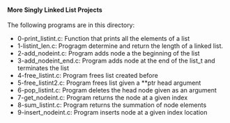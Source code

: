 #### More Singly Linked List Projects
The following programs are in this directory:
* 0-print_listint.c: Function that prints all the elements of a list
* 1-listint_len.c: Progragm determine and return the length of a linked list.
* 2-add_nodeint.c: Program adds node a the beginning of the list
* 3-add_nodeint_end.c: Program adds node at the end of the list_t and terminates the list
* 4-free_listint.c: Program frees list created before
* 5-free_listint2.c: Program frees list given a **ptr head argument
* 6-pop_listint.c: Program deletes the head node given as an argument
* 7-get_nodeint.c: Program returns the node at a given index
* 8-sum_listint.c: Program returns the summation of node elements
* 9-insert_nodeint.c: Program inserts node at a given index location

